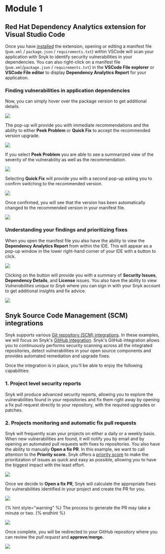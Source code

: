 # Module 1

## Red Hat Dependency Analytics extension for Visual Studio Code

Once you have [installed](https://marketplace.visualstudio.com/items?itemName=redhat.fabric8-analytics&ssr=false#overview) the extension, opening or editing a manifest file \(`pom.xml` / `package.json` / `requirements.txt`\) within VSCode will scan your application with Snyk to identify security vulnerabilities in your dependencies. You can also right-click on a manifest file \(`pom.xml`/`package.json` / `requirements.txt`\) in the **VSCode File explorer** or **VSCode File editor** to display **Dependency Analytics Report** for your application.

### Finding vulnerabilities in application dependencies

Now, you can simply hover over the package version to get additional details.

![](https://github.com/snyk/user-docs/tree/0874305e3aea1ea3c57b0398879776ac062b3479/.gitbook/assets/crda-01.png)

The pop-up will provide you with immediate recommendations and the ability to either **Peek Problem** or **Quick Fix** to accept the recommended version upgrade.

![](https://github.com/snyk/user-docs/tree/0874305e3aea1ea3c57b0398879776ac062b3479/.gitbook/assets/crda-02.png)

If you select **Peek Problem** you are able to see a summarized view of the severity of the vulnerability as well as the recommendation.

![](https://github.com/snyk/user-docs/tree/0874305e3aea1ea3c57b0398879776ac062b3479/.gitbook/assets/crda-03.png)

Selecting **Quick Fix** will provide you with a second pop-up asking you to confirm switching to the recommended version.

![](https://github.com/snyk/user-docs/tree/0874305e3aea1ea3c57b0398879776ac062b3479/.gitbook/assets/crda-04.png)

Once confirmed, you will see that the version has been automatically changed to the recommended version in your manifest file.

![](https://github.com/snyk/user-docs/tree/0874305e3aea1ea3c57b0398879776ac062b3479/.gitbook/assets/crda-05.png)

### Understanding your findings and prioritizing fixes

When you open the manifest file you also have the ability to view the **Dependency Analytics Report** from within the IDE. This will appear as a pop-up window in the lower right-hand corner of your IDE with a button to click.

![](https://github.com/snyk/user-docs/tree/0874305e3aea1ea3c57b0398879776ac062b3479/.gitbook/assets/dependency-analytics-03.png)

Clicking on the button will provide you with a summary of **Security Issues**, **Dependency Details**, and **License** issues. You also have the ability to view _Vulnerabilities unique to Snyk_ where you can sign in with your Snyk account to get additional insights and fix advice.

![](https://github.com/snyk/user-docs/tree/0874305e3aea1ea3c57b0398879776ac062b3479/.gitbook/assets/dependency-analytics-02.png)

## Snyk Source Code Management \(SCM\) integrations

Snyk supports various [Git repository \(SCM\) integrations](https://support.snyk.io/hc/en-us/sections/360001138098-Git-repository-SCM-integrations). In these examples, we will focus on Snyk's [GitHub integration](https://support.snyk.io/hc/en-us/articles/360004032117-GitHub-integration). Snyk's GitHub integration allows you to continuously performs security scanning across all the integrated repositories, detect vulnerabilities in your open source components and provides automated remediation and upgrade fixes.

Once the integration is in place, you'll be able to enjoy the following capabilities:

### **1. Project level security reports**

Snyk will produce advanced security reports, allowing you to explore the vulnerabilities found in your repositories and fix them right away by opening a fix pull request directly to your repository, with the required upgrades or patches.

### **2. Projects monitoring and automatic fix pull requests**

Snyk will frequently scan your projects on either a daily or a weekly basis. When new vulnerabilities are found, it will notify you by email and by opening an automated pull requests with fixes to repositories. You also have the ability to manually **Open a fix PR**. In this example, we want to call attention to the **Priority score.** Snyk offers a [priority score](https://support.snyk.io/hc/en-us/articles/360009884837) to make the prioritization of issues as quick and easy as possible, allowing you to have the biggest impact with the least effort.

![](https://github.com/snyk/user-docs/tree/0874305e3aea1ea3c57b0398879776ac062b3479/.gitbook/assets/snyk-rh-vuln-01.png)

Once we decide to **Open a fix PR**, Snyk will calculate the appropriate fixes for vulnerabilities identified in your project and create the PR for you.

![](https://github.com/snyk/user-docs/tree/0874305e3aea1ea3c57b0398879776ac062b3479/.gitbook/assets/snyk-rh-pr-01.gif)

{% hint style="warning" %}
The process to generate the PR may take a minute or two.
{% endhint %}

![](https://github.com/snyk/user-docs/tree/0874305e3aea1ea3c57b0398879776ac062b3479/.gitbook/assets/snyk-rh-pr-02.gif)

Once complete, you will be redirected to your GitHub repository where you can review the _pull request_ and **approve**/**merge.**

![](https://github.com/snyk/user-docs/tree/0874305e3aea1ea3c57b0398879776ac062b3479/.gitbook/assets/snyk-rh-pr-03.png)

